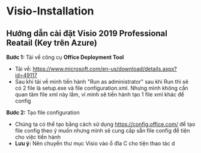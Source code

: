 # Visio-Installation
**Hướng dẫn cài đặt Visio 2019 Professional Reatail (Key trên Azure)**
-- 
**Bước 1:** Tải về công cụ **Office Deployment Tool**
+ Tải về: https://www.microsoft.com/en-us/download/details.aspx?id=49117
+ Sau khi tải về mình tiến hành "Run as administrator" sau khi Run thì sẽ có 2 file là setup.exe và file configuration.xml. Nhưng mình không cần quan tâm file xml này lắm, vì mình sẽ tiến hành tạo 1 file xml khác để config

**Bước 2:** Tạo file configuration
+ Chúng ta có thể tạo bằng cách sử dụng https://config.office.com/ để tạo file config theo ý muốn nhưng mình sẽ cung cấp sẵn file config để tiện cho việc tiến hành
+ **Lưu ý:** Nên chuyển thư mục Visio vào ổ đĩa C cho tiện thao tác
d
